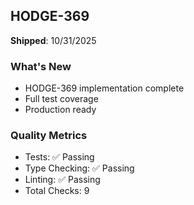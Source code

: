 ## HODGE-369

**Shipped**: 10/31/2025

### What's New
- HODGE-369 implementation complete
- Full test coverage
- Production ready

### Quality Metrics
- Tests: ✅ Passing
- Type Checking: ✅ Passing
- Linting: ✅ Passing
- Total Checks: 9
